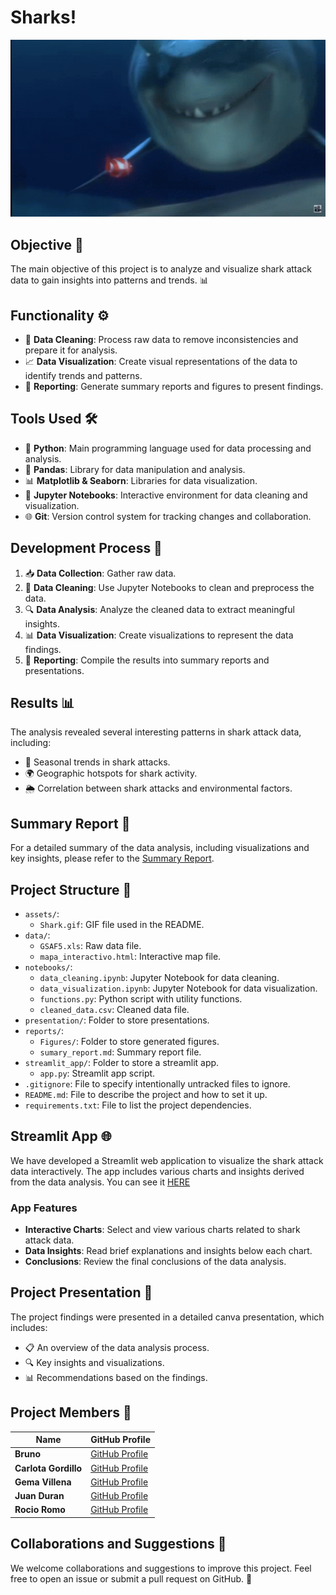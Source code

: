 # Sharks!

<p align="center">
  <img src="https://github.com/GemaVNZ/Quest2.-Sharks/blob/main/assets/Shark.gif" alt="Descripción del GIF" width="700">
</p>

## Objective 🎯

The main objective of this project is to analyze and visualize shark attack data to gain insights into patterns and trends. 📊

## Functionality ⚙️

- 🧹 **Data Cleaning**: Process raw data to remove inconsistencies and prepare it for analysis.
- 📈 **Data Visualization**: Create visual representations of the data to identify trends and patterns.
- 📝 **Reporting**: Generate summary reports and figures to present findings.

## Tools Used 🛠️

- 🐍 **Python**: Main programming language used for data processing and analysis.
- 🐼 **Pandas**: Library for data manipulation and analysis.
- 📊 **Matplotlib & Seaborn**: Libraries for data visualization.
- 📓 **Jupyter Notebooks**: Interactive environment for data cleaning and visualization.
- 🌐 **Git**: Version control system for tracking changes and collaboration.

## Development Process 🚀

1. 📥 **Data Collection**: Gather raw data.
2. 🧹 **Data Cleaning**: Use Jupyter Notebooks to clean and preprocess the data.
3. 🔍 **Data Analysis**: Analyze the cleaned data to extract meaningful insights.
4. 📊 **Data Visualization**: Create visualizations to represent the data findings.
5. 📝 **Reporting**: Compile the results into summary reports and presentations.

## Results 📊

The analysis revealed several interesting patterns in shark attack data, including:
- 📅 Seasonal trends in shark attacks.
- 🌍 Geographic hotspots for shark activity.
- 🌦️ Correlation between shark attacks and environmental factors.

## Summary Report 📄

For a detailed summary of the data analysis, including visualizations and key insights, please refer to the [Summary Report](https://github.com/GemaVNZ/Quest2.-Sharks/blob/main/reports/sumary_report.md).

## Project Structure 📁

- `assets/`: 
  - `Shark.gif`: GIF file used in the README.
- `data/`: 
  - `GSAF5.xls`: Raw data file.
  - `mapa_interactivo.html`: Interactive map file.
- `notebooks/`: 
  - `data_cleaning.ipynb`: Jupyter Notebook for data cleaning.
  - `data_visualization.ipynb`: Jupyter Notebook for data visualization.
  - `functions.py`: Python script with utility functions.
  - `cleaned_data.csv`: Cleaned data file.
- `presentation/`: Folder to store presentations.
- `reports/`: 
  - `Figures/`: Folder to store generated figures.
  - `sumary_report.md`: Summary report file.
- `streamlit_app/`: Folder to store a streamlit app.
  - `app.py`: Streamlit app script.
- `.gitignore`: File to specify intentionally untracked files to ignore.
- `README.md`: File to describe the project and how to set it up.
- `requirements.txt`: File to list the project dependencies.

## Streamlit App 🌐

We have developed a Streamlit web application to visualize the shark attack data interactively. The app includes various charts and insights derived from the data analysis. You can see it [HERE](https://shark-analysis-project-mfuke6wqfkwwwx7n5shva8.streamlit.app/)

### App Features

- **Interactive Charts**: Select and view various charts related to shark attack data.
- **Data Insights**: Read brief explanations and insights below each chart.
- **Conclusions**: Review the final conclusions of the data analysis.

## Project Presentation 🎤

The project findings were presented in a detailed canva presentation, which includes:
- 📋 An overview of the data analysis process.
- 🔍 Key insights and visualizations.
- 📊 Recommendations based on the findings.

## Project Members 👥

| Name       | GitHub Profile                           |
|------------|------------------------------------------|
| **Bruno** | [GitHub Profile](https://github.com/member1) |
| **Carlota Gordillo** | [GitHub Profile](https://github.com/carlotagordillo2) |
| **Gema Villena** | [GitHub Profile](https://github.com/GemaVNZ) |
| **Juan Duran** | [GitHub Profile](https://github.com/Jotis86) |
| **Rocio Romo** | [GitHub Profile](https://github.com/member5) |


## Collaborations and Suggestions 🤝

We welcome collaborations and suggestions to improve this project. Feel free to open an issue or submit a pull request on GitHub. 🐙

